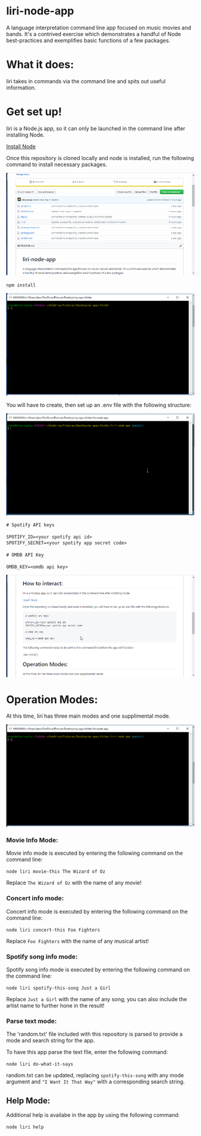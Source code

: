 # liri-node-app

A language interpretation command line app focused on music movies and bands. It's a contrived exercise which demonstrates a handful of Node best-practices and exemplifies basic functions of a few packages.

# What it does:

liri takes in commands via the command line and spits out useful information.

# Get set up!

liri is a Node.js app, so it can only be launched in the command line after installing Node.

[Install Node](https://nodejs.org/en/download/)

Once this repository is cloned locally and node is installed, run the following command to install necessary packages.

![clone](https://raw.githubusercontent.com/alexszeliga/liri-node-app/master/pres-gifs/clone-repo.gif)

`npm install`

![npm install](https://raw.githubusercontent.com/alexszeliga/liri-node-app/master/pres-gifs/npm-install.gif)

You will have to create, then set up an .env file with the following structure:

![env create](https://raw.githubusercontent.com/alexszeliga/liri-node-app/master/pres-gifs/create-env.gif)

```
# Spotify API keys

SPOTIFY_ID=<your spotify api id>
SPOTIFY_SECRET=<your spotify app secret code>

# OMDB API Key

OMDB_KEY=<omdb api key>
```

![populate env file](https://raw.githubusercontent.com/alexszeliga/liri-node-app/master/pres-gifs/pop-env.gif)

# Operation Modes:

At this time, liri has three main modes and one supplimental mode.

![operation modes](https://github.com/alexszeliga/liri-node-app/blob/master/pres-gifs/modes.gif)

### Movie Info Mode:

Movie info mode is executed by entering the following command on the command line:

`node liri movie-this The Wizard of Oz`

Replace `The Wizard of Oz` with the name of any movie!

### Concert info mode:

Concert info mode is executed by entering the following command on the command line:

`node liri concert-this Foo Fighters`

Replace `Foo Fighters` with the name of any musical artist!

### Spotify song info mode:

Spotify song info mode is executed by entering the following command on the command line:

`node liri spotify-this-song Just a Girl`

Replace `Just a Girl` with the name of any song; you can also include the artist name to further hone in the result!

### Parse text mode:

The 'random.txt' file included with this repository is parsed to provide a mode and search string for the app.

To have this app parse the text file, enter the following command:

`node liri do-what-it-says`

random.txt can be updated, replacing `spotify-this-song` with any mode argument and `"I Want It That Way"` with a corresponding search string.

## Help Mode:

Additional help is availabe in the app by using the following command:

`node liri help`
